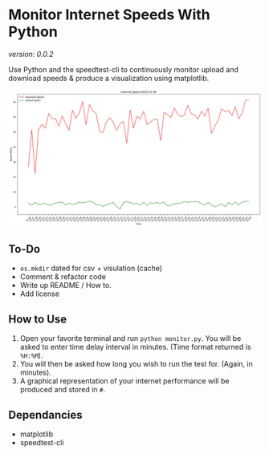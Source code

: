 # Monitor Internet Speeds With Python

_version: 0.0.2_

Use Python and the speedtest-cli to continuously monitor upload and download speeds & produce a visualization using matplotlib.

![Picture of Output](./Output/2020-10-30.jpg)

## To-Do

- `os.mkdir` dated for csv + visulation (cache)
- Comment & refactor code
- Write up README / How to.
- Add license

## How to Use

1. Open your favorite terminal and run `python monitor.py`.
   You will be asked to enter time delay interval in minutes. (Time format returned is `%H:%M`).
2. You will then be asked how long you wish to run the test for. (Again, in minutes).
3. A graphical representation of your internet performance will be produced and stored in `#`.

## Dependancies

- matplotlib
- speedtest-cli
